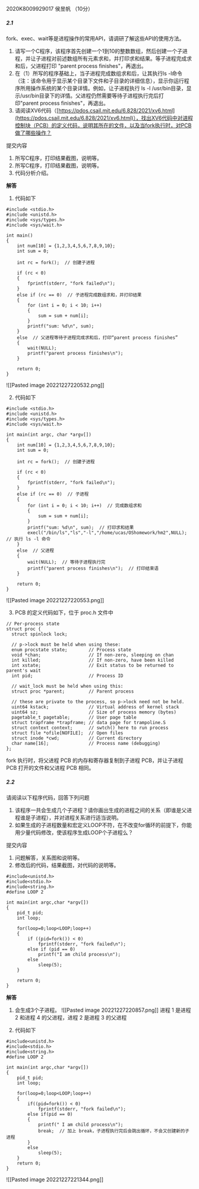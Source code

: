 2020K8009929017 侯昱帆
（10分）

##### 2.1 
fork、exec、wait等是进程操作的常用API，请调研了解这些API的使用方法。
1. 请写一个C程序，该程序首先创建一个1到10的整数数组，然后创建一个子进程，并让子进程对前述数组所有元素求和，并打印求和结果。等子进程完成求和后，父进程打印 "parent process finishes"，再退出。
2. 在（1）所写的程序基础上，当子进程完成数组求和后，让其执行ls -l命令（注：该命令用于显示某个目录下文件和子目录的详细信息），显示你运行程序所用操作系统的某个目录详情。例如，让子进程执行 ls -l /usr/bin目录，显示/usr/bin目录下的详情。父进程仍然需要等待子进程执行完后打印"parent process finishes"，再退出。
3. 请阅读XV6代码（[https://pdos.csail.mit.edu/6.828/2021/xv6.html](https://pdos.csail.mit.edu/6.828/2021/xv6.html)），找出XV6代码中对进程控制块（PCB）的定义代码，说明其所在的文件，以及当fork执行时，对PCB做了哪些操作？

提交内容
1. 所写C程序，打印结果截图，说明等。
2. 所写C程序，打印结果截图，说明等。
3. 代码分析介绍。

**解答**
1. 代码如下
```
#include <stdio.h>
#include <unistd.h>
#include <sys/types.h>
#include <sys/wait.h>

int main()
{
	int num[10] = {1,2,3,4,5,6,7,8,9,10};
    int sum = 0;
    
    int rc = fork();  // 创建子进程

    if (rc < 0)
    {
        fprintf(stderr, "fork failed\n");
    }
    else if (rc == 0)  // 子进程完成数组求和，并打印结果
    {
        for (int i = 0; i < 10; i++)
        {
            sum = sum + num[i];
        }
        printf("sum: %d\n", sum);
    }
    else  // 父进程等待子进程完成求和后，打印“parent process finishes”
    {
        wait(NULL);
        printf("parent process finishes\n");
    }

    return 0;
}
```

![[Pasted image 20221227220532.png]]

2. 代码如下
```
#include <stdio.h>
#include <unistd.h>
#include <sys/types.h>
#include <sys/wait.h>

int main(int argc, char *argv[])
{
    int num[10] = {1,2,3,4,5,6,7,8,9,10};
    int sum = 0;
    
    int rc = fork();  // 创建子进程

    if (rc < 0)
    {
        fprintf(stderr, "fork failed\n");
    }
    else if (rc == 0)  // 子进程
    {
        for (int i = 0; i < 10; i++)  // 完成数组求和
        {
            sum = sum + num[i];
        }
        printf("sum: %d\n", sum);  // 打印求和结果
        execl("/bin/ls","ls","-l","/home/ucas/OShomework/hm2",NULL);  // 执行 ls -l 命令
    }
    else  // 父进程
    {
        wait(NULL);  // 等待子进程执行完
        printf("parent process finishes\n");  // 打印结束语  
    }

    return 0;
}
```

![[Pasted image 20221227220553.png]]

3. PCB 的定义代码如下，位于 proc.h 文件中
```
// Per-process state
struct proc {
  struct spinlock lock;

  // p->lock must be held when using these:
  enum procstate state;        // Process state
  void *chan;                  // If non-zero, sleeping on chan
  int killed;                  // If non-zero, have been killed
  int xstate;                  // Exit status to be returned to parent's wait
  int pid;                     // Process ID

  // wait_lock must be held when using this:
  struct proc *parent;         // Parent process

  // these are private to the process, so p->lock need not be held.
  uint64 kstack;               // Virtual address of kernel stack
  uint64 sz;                   // Size of process memory (bytes)
  pagetable_t pagetable;       // User page table
  struct trapframe *trapframe; // data page for trampoline.S
  struct context context;      // swtch() here to run process
  struct file *ofile[NOFILE];  // Open files
  struct inode *cwd;           // Current directory
  char name[16];               // Process name (debugging)
};
```

fork 执行时，将父进程 PCB 的内存和寄存器复制到子进程 PCB，并让子进程 PCB 打开的文件和父进程 PCB 相同。

##### 2.2 
请阅读以下程序代码，回答下列问题
1. 该程序一共会生成几个子进程？请你画出生成的进程之间的关系（即谁是父进程谁是子进程），并对进程关系进行适当说明。
2. 如果生成的子进程数量和宏定义LOOP不符，在不改变for循环的前提下，你能用少量代码修改，使该程序生成LOOP个子进程么？

提交内容
1. 问题解答，关系图和说明等。
2. 修改后的代码，结果截图，对代码的说明等。

```
#include<unistd.h>
#include<stdio.h>
#include<string.h>
#define LOOP 2

int main(int argc,char *argv[])
{
	pid_t pid;
	int loop;

	for(loop=0;loop<LOOP;loop++) 
	{
		if ((pid=fork()) < 0)
			fprintf(stderr, "fork failed\n");
		else if (pid == 0) 
			printf("I am child process\n");
		else 
			sleep(5);
	}

	return 0;
}
```

**解答**
1. 会生成3个子进程。
![[Pasted image 20221227220857.png]]
进程 1 是进程 2 和进程 4 的父进程，进程 2 是进程 3 的父进程

2. 代码如下
```
#include<unistd.h>
#include<stdio.h>
#include<string.h>
#define LOOP 2

int main(int argc,char *argv[])
{
	pid_t pid;
	int loop;

	for(loop=0;loop<LOOP;loop++) 
	{
		if((pid=fork()) < 0)
			fprintf(stderr, "fork failed\n");
		else if(pid == 0) 
		{
			printf(" I am child process\n");
			break;  // 加上 break，子进程执行完后会跳出循环，不会又创建新的子进程
		}
		else 
			sleep(5);
	}
	return 0;
}
```

![[Pasted image 20221227221344.png]]